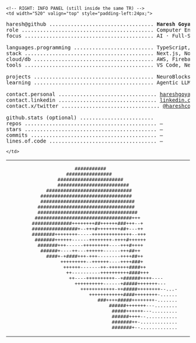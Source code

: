 <table>
  <tr>
    <!-- LEFT: ASCII (keep inside this TD) -->
    <td width="460" valign="top">
<pre>
                       ###########                              
                    ################                           
                 #######################                       
                 #########################                     
             ##############################                    
           ################################                    
           #################################                   
          ##################################                   
          ###################################                  
         ##################################+++                 
        ##############++++++++##++++++###+++--+                
        ################+--+++#++++++++##+---++                
        ########++++++++-----++++++++++++++--+++               
         #######++++++------++++++++-++++#++++++               
          #######+++------+++++++++----+++#++++                
           ######+----++---++++++------+++##++                 
             ####+-+####+++-+++--------++++##++                
                  +++++++++--++++++----++++###+                
                   ++++++-------++-+++++++####++               
                    ++----------++++++++++####+++              
                     ++----++++++++++--+######++++----         
                       ++++++++++------+#####+++++++---        
                         ++++++++++++-++#####++++++++--...-
                            ++++++++++++####++++++++-......
                               ###++++#####++++++++-.......
                                   ######+++++++---........
                                    #####++++++---.........
                                    ######++++--...........
                                    #######++-.............
                                    #######+--.............
</pre>
    </td>

    <!-- RIGHT: INFO PANEL (still inside the same TR) -->
    <td width="520" valign="top" style="padding-left:24px;">
<pre>
haresh@github .................................. <b>Haresh Goyal</b>
role ........................................... Computer Engineering @ UW
focus .......................................... AI · Full-Stack · Neurotech

languages.programming .......................... TypeScript, Python, C++, JS
stack .......................................... Next.js, Node, React Native
cloud/db ....................................... AWS, Firebase, MongoDB
tools .......................................... VS Code, Neovim, Git, Docker

projects ....................................... NeuroBlocks · Mesh · UpTick
learning ....................................... Agentic LLMs, BCI, systems

contact.personal ................................ <a href="https://hareshgoyal.ca">hareshgoyal.ca</a>
contact.linkedin ................................ <a href="https://linkedin.com/in/hareshgoyal">linkedin.com/in/hareshgoyal</a>
contact.x/twitter ................................ <a href="https://x.com/hareshcodes">@hareshcodes</a>

github.stats (optional) ........................
repos ........................................... —
stars ........................................... —
commits ......................................... —
lines.of.code ................................... —
</pre>
    </td>
  </tr>
</table>
